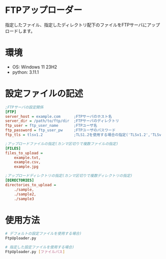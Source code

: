 # FTPアップローダー
指定したファイル、指定したディレクトリ配下のファイルをFTPサーバにアップロードします。

# 環境
- OS: Windows 11 23H2
- python: 3.11.1

# 設定ファイルの記述

```ini
;FTPサーバの設定関係
[FTP]
server_host = example.com      ;FTPサーバのホスト名
server_dir = /path/to/ftp/dir  ;FTPサーバのディレクトリ
ftp_user = ftp_user_name       ;FTPユーザ名
ftp_password = ftp_user_pw     ;FTPユーザのパスワード
ftp_tls = tlsv1.2              ;TLS1.2を使用する場合の指定('TLSv1.2','TLSv12','TLS1.2','TLS12','TLS'のどれかを指定可能)

;アップロードファイルの指定(カンマ区切りで複数ファイルの指定)
[FILES]
files_to_upload =
    example.txt,
    example.csv,
    example.jpg

;アップロードディレクトリの指定(カンマ区切りで複数ディレクトリの指定)
[DIRECTORIES]
directories_to_upload = 
    ./sample,
    ./sample2,
    ./sample3
```

# 使用方法
```sh
# デフォルトの設定ファイルを使用する場合)
FtpUploader.py

# 指定した設定ファイルを使用する場合)
FtpUploader.py [ファイルパス]
```
